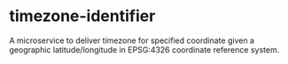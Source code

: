 # timezone-identifier
A microservice to deliver timezone for specified coordinate given a geographic latitude/longitude in EPSG:4326 coordinate reference system.
